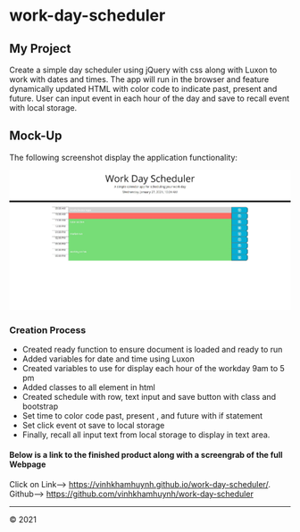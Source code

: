 # work-day-scheduler


## My Project

Create a simple day scheduler using jQuery with css along with Luxon to work with dates and times. The app will run in the browser and feature dynamically updated HTML with color code to indicate past, present and future. User can input event in each hour of the day and save to recall event with local storage.


## Mock-Up

The following screenshot display the application functionality:

![full-screenshot-of-work-day-scheduler](./Assets/img/scheduler.JPG)


### Creation Process

* Created ready function to ensure document is loaded and ready to run
* Added variables for date and time using Luxon
* Created variables to use for display each hour of the workday 9am to 5 pm
* Added classes to all element in html
* Created schedule with row, text input and save button with class and bootstrap
* Set time to color code past, present , and future with if statement
* Set click event ot save to local storage 
* Finally, recall all input text from local storage to display in text area.


#### Below is a link to the finished product along with a screengrab of the full Webpage

Click on Link--> https://vinhkhamhuynh.github.io/work-day-scheduler/.
Github--> https://github.com/vinhkhamhuynh/work-day-scheduler


- - -
© 2021 
